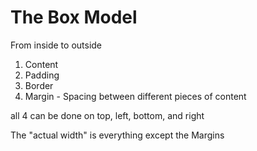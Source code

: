 # The Box Model

From inside to outside

1. Content
2. Padding
3. Border
4. Margin - Spacing between different pieces of content

all 4 can be done on top, left, bottom, and right

The "actual width" is everything except the Margins